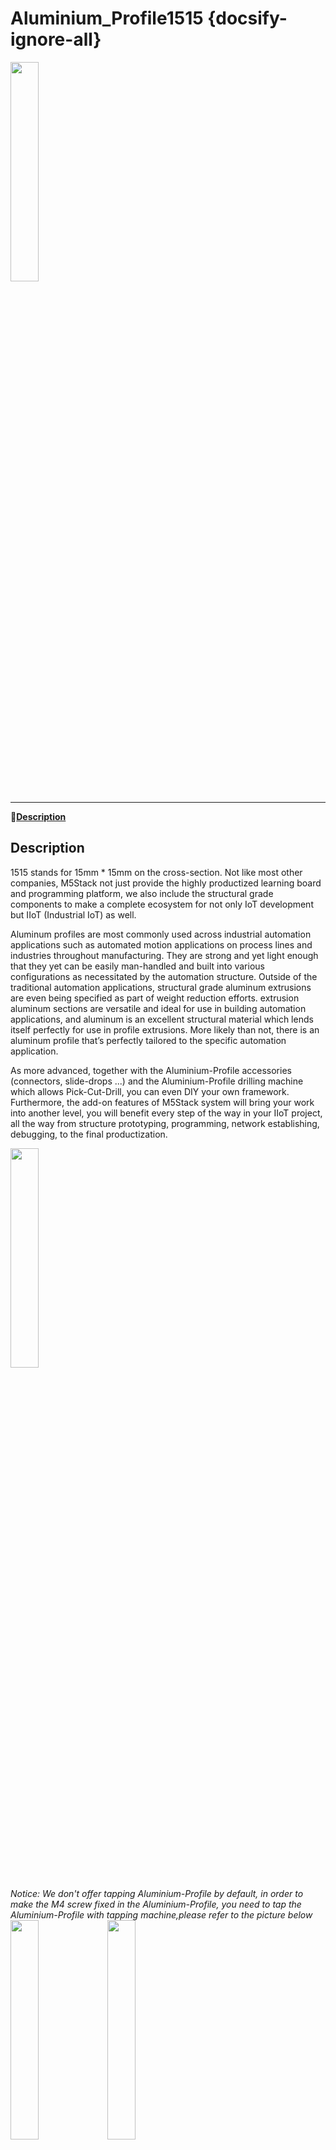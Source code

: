 # Aluminium_Profile1515 {docsify-ignore-all}

<img src="assets/img/product_pics/1515/ap/ap_ap_01.jpg" width="30%" height="30%">

***

:memo:**[Description](#Description)**&nbsp;&nbsp;&nbsp;&nbsp;&nbsp;&nbsp;

## Description

1515 stands for 15mm * 15mm on the cross-section. Not like most other companies,  M5Stack not just provide the highly productized learning board and programming platform, we also include the structural grade components to make a complete ecosystem for not only IoT development but IIoT (Industrial IoT) as well. 

Aluminum profiles are most commonly used across industrial automation applications such as automated motion applications on process lines and industries throughout manufacturing. They are strong and yet light enough that they yet can be easily man-handled and built into various configurations as necessitated by the automation structure.  Outside of the traditional automation applications, structural grade aluminum extrusions are even being specified as part of weight reduction efforts.  extrusion aluminum sections are versatile and ideal for use in building automation applications, and aluminum is an excellent structural material which lends itself perfectly for use in profile extrusions. More likely than not, there is an aluminum profile that’s perfectly tailored to the specific automation application.

As more advanced,  together with the  Aluminium-Profile accessories (connectors, slide-drops ...) and the Aluminium-Profile drilling machine which allows Pick-Cut-Drill,  you can even DIY your own framework. Furthermore, the add-on features of M5Stack system will bring your work into another level, you will benefit every step of the way in your IIoT project, all the way from structure prototyping, programming, network establishing, debugging, to the final productization.

<img src="assets/img/product_pics/1515/corner/1515_corner_03.jpg" width="30%" height="30%">

*Notice: We don't offer tapping Aluminium-Profile by default, in order to make the M4 screw fixed in the Aluminium-Profile, you need to tap the Aluminium-Profile with tapping machine,please refer to the picture below*   
<img src="assets/img/product_pics/1515/ap/ap_ap_01.jpg" width="30%" height="30%">
<img src="assets/img/product_pics/1515/ap/ap_ap_01.jpg" width="30%" height="30%">

## Product Features
- 15mm * 15mm
- Length
  -  1000mm
  -  500mm
  -  300mm
  -  100mm
